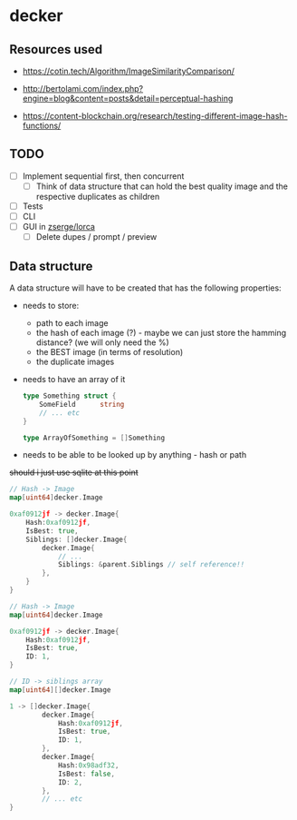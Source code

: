 # decker

## Resources used

- https://cotin.tech/Algorithm/ImageSimilarityComparison/

- http://bertolami.com/index.php?engine=blog&content=posts&detail=perceptual-hashing

- https://content-blockchain.org/research/testing-different-image-hash-functions/

## TODO

- [ ] Implement sequential first, then concurrent
  - [ ] Think of data structure that can hold the best quality image and the respective duplicates as children
- [ ] Tests
- [ ] CLI
- [ ] GUI in [zserge/lorca](https://github.com/zserge/lorca)
  - [ ] Delete dupes / prompt / preview

## Data structure

A data structure will have to be created that has the following properties:

- needs to store:
  - path to each image
  - the hash of each image (?) - maybe we can just store the hamming distance? (we will only need the %)
  - the BEST image (in terms of resolution)
  - the duplicate images
- needs to have an array of it

  ```go
  type Something struct {
      SomeField      string
      // ... etc
  }

  type ArrayOfSomething = []Something
  ```

- needs to be able to be looked up by anything - hash or path

~~should i just use sqlite at this point~~

```go
// Hash -> Image
map[uint64]decker.Image

0xaf0912jf -> decker.Image{
    Hash:0xaf0912jf,
    IsBest: true,
    Siblings: []decker.Image{
        decker.Image{
            // ...
            Siblings: &parent.Siblings // self reference!!
        },
    }
}
```

```go
// Hash -> Image
map[uint64]decker.Image

0xaf0912jf -> decker.Image{
    Hash:0xaf0912jf,
    IsBest: true,
    ID: 1,
}

// ID -> siblings array
map[uint64][]decker.Image

1 -> []decker.Image{
        decker.Image{
            Hash:0xaf0912jf,
            IsBest: true,
            ID: 1,
        },
        decker.Image{
            Hash:0x98adf32,
            IsBest: false,
            ID: 2,
        },
        // ... etc
}
```
